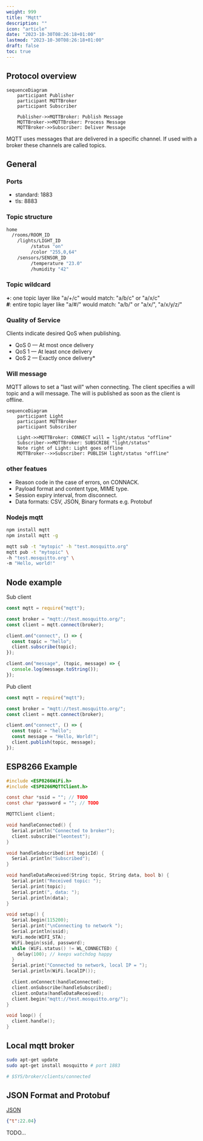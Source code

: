 ```yaml
---
weight: 999
title: "Mqtt"
description: ""
icon: "article"
date: "2023-10-30T08:26:18+01:00"
lastmod: "2023-10-30T08:26:18+01:00"
draft: false
toc: true
---
```


## Protocol overview

```mermaid
sequenceDiagram
    participant Publisher
    participant MQTTBroker
    participant Subscriber

    Publisher->>MQTTBroker: Publish Message
    MQTTBroker->>MQTTBroker: Process Message
    MQTTBroker->>Subscriber: Deliver Message
```

MQTT uses messages that are delivered in a specific channel. If used with a broker these channels are called topics.

## General

### Ports

- standard: 1883
- tls: 8883

### Topic structure

```bash
home
  /rooms/ROOM_ID
    /lights/LIGHT_ID
         /status "on"
         /color "255,0,64"
    /sensors/SENSOR_ID
         /temperature "23.0"
         /humidity "42"
```

### Topic wildcard

**+**: one topic layer like "a/+/c" would match: "a/b/c" or "a/x/c"<br>
**#**: entire topic layer like "a/#/" would match: "a/b/" or "a/x/", "a/x/y/z/"


### Quality of Service

Clients indicate desired QoS when publishing.
- QoS 0 — At most once delivery
- QoS 1 — At least once delivery
- QoS 2 — Exactly once delivery*


### Will message

MQTT allows to set a "last will" when connecting. 
The client specifies a will topic and a will message.
The will is published as soon as the client is offline.

```mermaid
sequenceDiagram
    participant Light
    participant MQTTBroker
    participant Subscriber

    Light->>MQTTBroker: CONNECT will = light/status "offline"
    Subscriber->>MQTTBroker: SUBSCRIBE "light/status"
    Note right of Light: Light goes offline
    MQTTBroker-->>Subscriber: PUBLISH light/status "offline"
```

### other featues

- Reason code in the case of errors, on CONNACK.
- Payload format and content type, MIME type.
- Session expiry interval, from disconnect.
- Data formats: CSV, JSON, Binary formats e.g. Protobuf


### Nodejs mqtt

```bash
npm install mqtt
npm install mqtt -g

mqtt sub -t "mytopic" -h "test.mosquitto.org"
mqtt pub -t "mytopic" \
-h "test.mosquitto.org" \
-m "Hello, world!"
```


## Node example

Sub client

```javascript
const mqtt = require("mqtt");

const broker = "mqtt://test.mosquitto.org/";
const client = mqtt.connect(broker);

client.on("connect", () => {
  const topic = "hello";
  client.subscribe(topic);
});

client.on("message", (topic, message) => {
  console.log(message.toString());
});
```

Pub client

```javascript
const mqtt = require("mqtt");

const broker = "mqtt://test.mosquitto.org/";
const client = mqtt.connect(broker);

client.on("connect", () => {
  const topic = "hello";
  const message = "Hello, World!";
  client.publish(topic, message);
});
```

## ESP8266 Example

```C
#include <ESP8266WiFi.h>
#include <ESP8266MQTTClient.h>

const char *ssid = ""; // TODO
const char *password = ""; // TODO

MQTTClient client;

void handleConnected() {
  Serial.println("Connected to broker");
  client.subscribe("leontest");
}

void handleSubscribed(int topicId) {
  Serial.println("Subscribed");
}

void handleDataReceived(String topic, String data, bool b) {
  Serial.print("Received topic: ");
  Serial.print(topic);
  Serial.print(", data: ");
  Serial.println(data);
}

void setup() {
  Serial.begin(115200);
  Serial.print("\nConnecting to network ");
  Serial.println(ssid);
  WiFi.mode(WIFI_STA);
  WiFi.begin(ssid, password);
  while (WiFi.status() != WL_CONNECTED) {
    delay(100); // keeps watchdog happy
  }
  Serial.print("Connected to network, local IP = "); 
  Serial.println(WiFi.localIP());

  client.onConnect(handleConnected);
  client.onSubscribe(handleSubscribed);
  client.onData(handleDataReceived);
  client.begin("mqtt://test.mosquitto.org/");
}

void loop() {
  client.handle();
}
```

## Local mqtt broker

```bash
sudo apt-get update
sudo apt-get install mosquitto # port 1883

# $SYS/broker/clients/connected 
```

## JSON Format and Protobuf

[JSON](https://www.json.org/json-en.html)

```json
{"t":22.04}
```

TODO...

